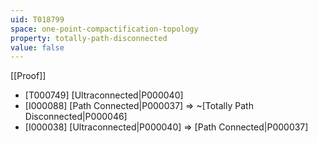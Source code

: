 ```yaml
---
uid: T018799
space: one-point-compactification-topology
property: totally-path-disconnected
value: false
---
```

[[Proof]]

* [T000749] [Ultraconnected|P000040]
* [I000088] [Path Connected|P000037] => ~[Totally Path Disconnected|P000046]
* [I000038] [Ultraconnected|P000040] => [Path Connected|P000037]

